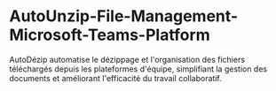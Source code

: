 # AutoUnzip-File-Management-Microsoft-Teams-Platform
AutoDézip automatise le dézippage et l'organisation des fichiers téléchargés depuis les plateformes d'équipe, simplifiant la gestion des documents et améliorant l'efficacité du travail collaboratif.
